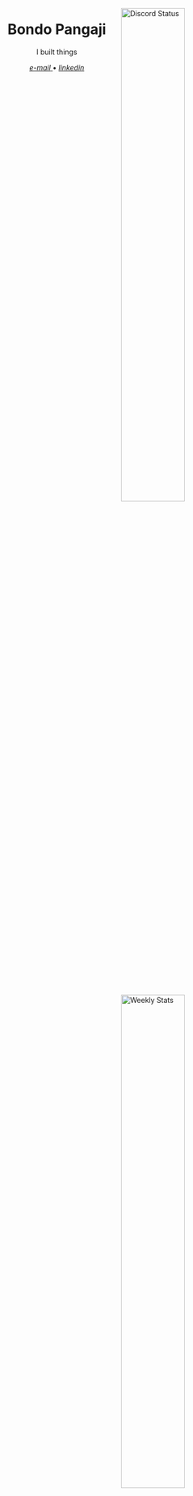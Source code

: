 <a 
   href="https://discord.com/users/624341750840033280" 
   target="_blank"
   />
	<img 
		 width="50%" 
		 align="right" 
		 alt="Discord Status" 
		 src="https://lanyard-profile-readme.vercel.app/api/624341750840033280?bg=060D0D&border_color=1f1f1f&borderRadius=30px&animated=false&hideDiscrim=true&idleMessage=Probably%20doing%20something%20else..."
		 />
</a>

<a 
   href="https://wakatime.com/bondopangaji" 
   target="_blank"
   />
	<img 
		 width="50%" 
		 align="right" 
		 alt="Weekly Stats" 
		 src="https://github-readme-stats.vercel.app/api/wakatime?username=bondopangaji&border_radius=30px&theme=dark&bg_color=060D0D&border_color=060D0D&custom_title=Weekly%20Stats"
		 />
</a>

<h1 align="center">
	Bondo Pangaji
</h1>

<p align="center">
	I built things
</p>

<p align="center">
	<a 
	   href="mailto:bondopangaji@gmail.com"
	   target="_blank" 
	   />
		<em>e-mail</em>
	</a> &bull;
	<a 
	   href="https://linkedin.com/in/bondopangaji"
	   target="_blank" 
	  />
		<em>linkedin</em>
	</a>
</p>

